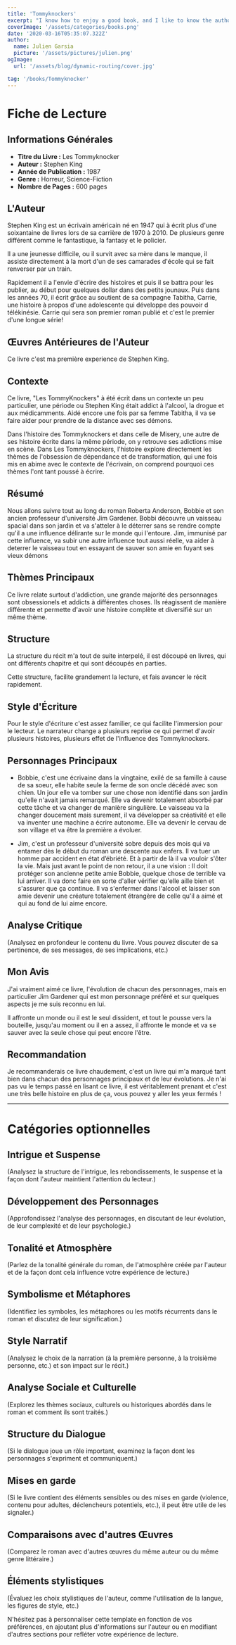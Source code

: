 ```yaml
---
title: 'Tommyknockers'
excerpt: "I know how to enjoy a good book, and I like to know the authors, what happened in their life, what was the context when this book came out, all this kind of things. I want to share this information online. It's exactly what you'll find here, an online bookshelf of mine "
coverImage: '/assets/categories/books.png'
date: '2020-03-16T05:35:07.322Z'
author:
  name: Julien Garsia
  picture: '/assets/pictures/julien.png'
ogImage:
  url: '/assets/blog/dynamic-routing/cover.jpg'

tag: '/books/Tommyknocker'
---
```


# Fiche de Lecture

## Informations Générales
- **Titre du Livre :** Les Tommyknocker
- **Auteur :** Stephen King
- **Année de Publication :** 1987
- **Genre :** Horreur, Science-Fiction
- **Nombre de Pages :** 600 pages

## L'Auteur

Stephen King est un écrivain américain né en 1947 qui à écrit plus d'une soixantaine de livres lors de sa carrière de 1970 à 2010. De plusieurs genre différent comme le fantastique, la fantasy et le policier.

Il a une jeunesse difficile, ou il survit avec sa mère dans le manque, il assiste directement à la mort d'un de ses camarades d'école qui se fait renverser par un train.

Rapidement il a l'envie d'écrire des histoires et puis il se battra pour les publier, au début pour quelques dollar dans des petits jounaux. Puis dans les années 70, il écrit grâce au soutient de sa compagne Tabitha, Carrie, une histoire à propos d'une adolescente qui développe des pouvoir d télékinésie. Carrie qui sera son premier roman publié et c'est le premier d'une longue série!

## Œuvres Antérieures de l'Auteur
Ce livre c'est ma première experience de Stephen King.

## Contexte
Ce livre, "Les TommyKnockers" à été écrit dans un contexte un peu particulier, une période ou Stephen King était addict à l'alcool, la drogue et aux médicamments. Aidé encore une fois par sa femme Tabitha, il va se faire aider pour prendre de la distance avec ses démons.

Dans l'histoire des Tommyknockers et dans celle de Misery, une autre de ses histoire écrite dans la même période, on y retrouve ses adictions mise en scène. Dans Les Tommyknockers, l'histoire explore directement les thèmes de l'obsession de dépendance et de transformation, qui une fois mis en abime avec le contexte de l'écrivain, on comprend pourquoi ces thèmes l'ont tant poussé à écrire.

## Résumé

Nous allons suivre tout au long du roman Roberta Anderson, Bobbie et son ancien professeur d'université Jim Gardener.
Bobbi découvre un vaisseau spacial dans son jardin et va s'atteler à le déterrer sans se rendre compte qu'il a une influence délirante sur le monde qui l'entoure.
Jim, immunisé par cette influence, va subir une autre influence tout aussi réelle, va aider à deterrer le vaisseau tout en essayant de sauver son amie en fuyant ses vieux démons

## Thèmes Principaux

Ce livre relate surtout d'addiction, une grande majorité des personnages sont obsessionels et addicts à différentes choses. Ils réagissent de manière différente et permette d'avoir une histoire complète et diversifié sur un même thème.


## Structure
La structure du récit m'a tout de suite interpelé, il est découpé en livres, qui ont différents chapitre et qui sont découpés en parties.

Cette structure, facilite grandement la lecture, et fais avancer le récit rapidement.

## Style d'Écriture

Pour le style d'écriture c'est assez familier, ce qui facilite l'immersion pour le lecteur. Le narrateur change a plusieurs reprise ce qui permet d'avoir plusieurs histoires, plusieurs effet de l'influence des Tommyknockers.

## Personnages Principaux
* Bobbie, c'est une écrivaine dans la vingtaine, exilé de sa famille à cause de sa soeur, elle habite seule la ferme de son oncle décédé avec son chien. Un jour elle va tomber sur une chose non identifié dans son jardin qu'elle n'avait jamais remarqué. Elle va devenir totalement absorbé par cette tâche et va changer de manière singulière. Le vaisseau va la changer doucement mais surement, il va développer sa créativité et elle va inventer une machine a écrire autonome. Elle va devenir le cervau de son village et va être la première a évoluer.

* Jim, c'est un professeur d'université sobre depuis des mois qui va entamer dès le début du roman une descente aux enfers. Il va tuer un homme par accident en état d’ébriété. Et à partir de là il va vouloir s'ôter la vie. Mais just avant le point de non retour, il a une vision : Il doit protéger son ancienne petite amie Bobbie, quelque chose de terrible va lui arriver. Il va donc faire en sorte d'aller vérifier qu'elle aille bien et s'assurer que ça continue. Il va s'enfermer dans l'alcool et laisser son amie devenir une créature totalement étrangère de celle qu'il a aimé et qui au fond de lui aime encore.


## Analyse Critique

(Analysez en profondeur le contenu du livre. Vous pouvez discuter de sa pertinence, de ses messages, de ses implications, etc.)

## Mon Avis

J'ai vraiment aimé ce livre, l'évolution de chacun des personnages, mais en particulier Jim Gardener qui est mon personnage préféré et sur quelques aspects je me suis reconnu en lui.

Il affronte un monde ou il est le seul dissident, et tout le pousse vers la bouteille, jusqu'au moment ou il en a assez, il affronte le monde et va se sauver avec la seule chose qui peut encore l'être.

## Recommandation

Je recommanderais ce livre chaudement, c'est un livre qui m'a marqué tant bien dans chacun des personnages principaux et de leur évolutions. Je n'ai pas vu le temps passé en lisant ce livre, il est véritablement prenant et c'est une très belle histoire en plus de ça, vous pouvez y aller les yeux fermés ! 



---


# Catégories optionnelles

## Intrigue et Suspense
(Analysez la structure de l'intrigue, les rebondissements, le suspense et la façon dont l'auteur maintient l'attention du lecteur.)

## Développement des Personnages
(Approfondissez l'analyse des personnages, en discutant de leur évolution, de leur complexité et de leur psychologie.)

## Tonalité et Atmosphère
(Parlez de la tonalité générale du roman, de l'atmosphère créée par l'auteur et de la façon dont cela influence votre expérience de lecture.)

## Symbolisme et Métaphores
(Identifiez les symboles, les métaphores ou les motifs récurrents dans le roman et discutez de leur signification.)

## Style Narratif
(Analysez le choix de la narration (à la première personne, à la troisième personne, etc.) et son impact sur le récit.)

## Analyse Sociale et Culturelle
(Explorez les thèmes sociaux, culturels ou historiques abordés dans le roman et comment ils sont traités.)

## Structure du Dialogue
(Si le dialogue joue un rôle important, examinez la façon dont les personnages s'expriment et communiquent.)

## Mises en garde
(Si le livre contient des éléments sensibles ou des mises en garde (violence, contenu pour adultes, déclencheurs potentiels, etc.), il peut être utile de les signaler.)

## Comparaisons avec d'autres Œuvres
(Comparez le roman avec d'autres œuvres du même auteur ou du même genre littéraire.)

## Éléments stylistiques
(Évaluez les choix stylistiques de l'auteur, comme l'utilisation de la langue, les figures de style, etc.)


N'hésitez pas à personnaliser cette template en fonction de vos préférences, en ajoutant plus d'informations sur l'auteur ou en modifiant d'autres sections pour refléter votre expérience de lecture.
